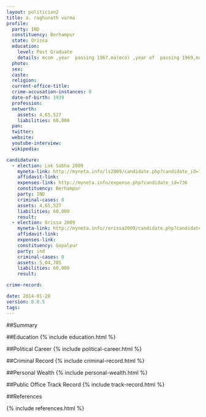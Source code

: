 ```yaml
---
layout: politician2
title: a. raghunath varma
profile: 
  party: IND
  constituency: Berhampur
  state: Orissa
  education: 
    level: Post Graduate
    details: mcom ,year  passing 1967,ma(eco) ,year of  passing 1969,ma  (hist)  passed  in  the  year  1971,m.ed.  passing   in  passing  in  the   year   1973   and  m.a. (tel) passing  in  the  year  1981 . from  berhampur  university.
  photo: 
  sex: 
  caste: 
  religion: 
  current-office-title: 
  crime-accusation-instances: 0
  date-of-birth: 1939
  profession: 
  networth: 
    assets: 4,65,527
    liabilities: 60,000
  pan: 
  twitter: 
  website: 
  youtube-interview: 
  wikipedia: 

candidature: 
  - election: Lok Sabha 2009
    myneta-link: http://myneta.info/ls2009/candidate.php?candidate_id=736
    affidavit-link: 
    expenses-link: http://myneta.info/expense.php?candidate_id=736
    constituency: Berhampur 
    party: IND
    criminal-cases: 0
    assets: 4,65,527
    liabilities: 60,000
    result:  
  - election: Orissa 2009
    myneta-link: http://myneta.info//orissa2009/candidate.php?candidate_id=369
    affidavit-link: 
    expenses-link: 
    constituency: Gopalpur 
    party: ind
    criminal-cases: 0
    assets: 5,04,705
    liabilities: 60,000
    result:  

crime-record: 

date: 2014-01-28
version: 0.0.5
tags: 
---
```

##Summary


##Education
{% include education.html %}


##Political Career
{% include political-career.html %}


##Criminal Record
{% include criminal-record.html %}


##Personal Wealth
{% include personal-wealth.html %}


##Public Office Track Record
{% include track-record.html %}


##References


{% include references.html %}